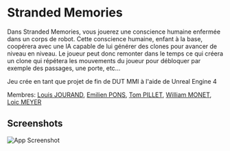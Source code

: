 # Stranded Memories

Dans Stranded Memories, vous jouerez une conscience humaine enfermée dans un corps de robot. Cette conscience humaine, enfant à la base, coopérera avec une IA capable de lui générer des clones pour avancer de niveau en niveau. Le joueur peut donc remonter dans le temps ce qui créera un clone qui répétera les mouvements du joueur pour débloquer par exemple des passages, une porte, etc...

Jeu crée en tant que projet de fin de DUT MMI à l'aide de Unreal Engine 4

Membres: [Louis JOURAND](https://www.linkedin.com/in/louis-jourand-2ab79620a/), [Emilien PONS](https://www.linkedin.com/in/emilien-pons/), [Tom PILLET](https://www.linkedin.com/in/tom-pillet-4b24581b3/), [William MONET](https://www.linkedin.com/in/william-monet-52651720a/), [Loic MEYER](https://www.linkedin.com/in/loic-meyer-7711a91b7/)


## Screenshots

![App Screenshot](https://64.media.tumblr.com/547d60b96625e8aa7063ed18a1944184/2d0c5efcc17d2e4f-bf/s1280x1920/35510bae54c3f99783f215264985bef1facaffdb.pnj)

